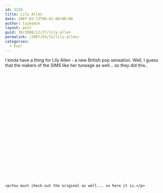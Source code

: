 ```yaml
---
id: 2228
title: Lily Allen
date: 2007-03-13T06:01:00+00:00
author: tsykoduk
layout: post
guid: 30/2008/12/27/lily-allen
permalink: /2007/03/13/lily-allen/
categories:
  - Fun!
---
```

<p>I kinda have a thing for Lily Allen - a new British pop sensation. Well, I guess that the makers of the <span class="caps">SIMS</span> like her tuneage as well... so they did this..</p>


<object width="425" height="350"><param name="movie" value="http://www.youtube.com/v/NJ89IgLCM0k"></param><param name="wmode" value="transparent"></param><embed src="http://www.youtube.com/v/NJ89IgLCM0k" type="application/x-shockwave-flash" wmode="transparent" width="425" height="350"></embed></object>

	<p>You must check out the original as well... so here it is.</p>


<object width="425" height="350"><param name="movie" value="http://www.youtube.com/v/HZyTOROlo9E"></param><param name="wmode" value="transparent"></param><embed src="http://www.youtube.com/v/HZyTOROlo9E" type="application/x-shockwave-flash" wmode="transparent" width="425" height="350"></embed></object>